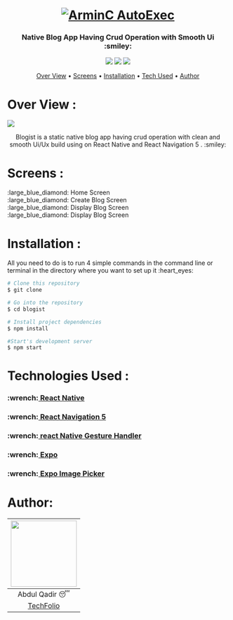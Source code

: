 <h1 align="center">
  <br>
  <a href=""><img src="https://user-images.githubusercontent.com/38910854/88509723-21db9100-cffb-11ea-9ae4-51ce7fd6f75f.jpeg" alt="ArminC AutoExec"></a>
</h1>
<h3 align="center">Native Blog App Having Crud Operation with Smooth Ui :smiley:</h3>
<p align="center">
  <img src="https://forthebadge.com/images/badges/made-with-javascript.svg">
  <img src="https://forthebadge.com/images/badges/built-with-love.svg">
  <img src="https://forthebadge.com/images/badges/makes-people-smile.svg">
</p>
<p align="center">
  <a href="#overview">Over View</a> •
  <a href="#screens">Screens</a> •
  <a href="#installation">Installation</a> •
  <a href="#techUsed">Tech Used</a> •
  <a href="#author">Author</a> 
</p>

<h1 id="overview">Over View :</h1>
<img src="https://user-images.githubusercontent.com/38910854/88510141-de355700-cffb-11ea-889a-134f9e2d4696.jpeg"/>  
<p align="center">Blogist is a static native blog app having crud operation with clean and smooth Ui/Ux build using on React Native and React Navigation 5 . :smiley:</p>

<h1 id="screens">Screens :</h1>
<p>:large_blue_diamond: Home Screen<br>
:large_blue_diamond: Create Blog Screen<br>
:large_blue_diamond: Display Blog Screen<br>
:large_blue_diamond: Display Blog Screen<br></p>

<h1 id="installation">Installation :</h1>
<p> All you need to do is to run 4 simple commands in the command line or terminal in the directory where you want to set up it :heart_eyes: </p>

```ruby
# Clone this repository
$ git clone 

# Go into the repository
$ cd blogist

# Install project dependencies
$ npm install

#Start's development server
$ npm start
```

<h1 id="techUsed">Technologies Used :</h1>
<h3>:wrench:<a href="https://reactnative.dev/"> React Native</a></h3>
<h3>:wrench:<a href="https://reactnavigation.org/blog/2020/02/06/react-navigation-5.0/"> React Navigation 5</a></h3>
<h3>:wrench:<a href="https://reactjs.org/docs/getting-started"> react Native Gesture Handler</a></h3>
<h3>:wrench:<a href="hhttps://expo.io/"> Expo </a></h3>
<h3>:wrench:<a href="https://docs.expo.io/versions/latest/sdk/imagepicker/"> Expo Image Picker</a></h3>

<h1 id="author">Author:</h1>

| <img src="https://user-images.githubusercontent.com/38910854/88262175-1fb6c100-cce1-11ea-92ee-5904aee9657f.jpeg" width="150"/>
| :---: | 
| Abdul Qadir :sleeping: | 
| <a href="http://abdulqadir.surge.sh/"> TechFolio </a> | 
